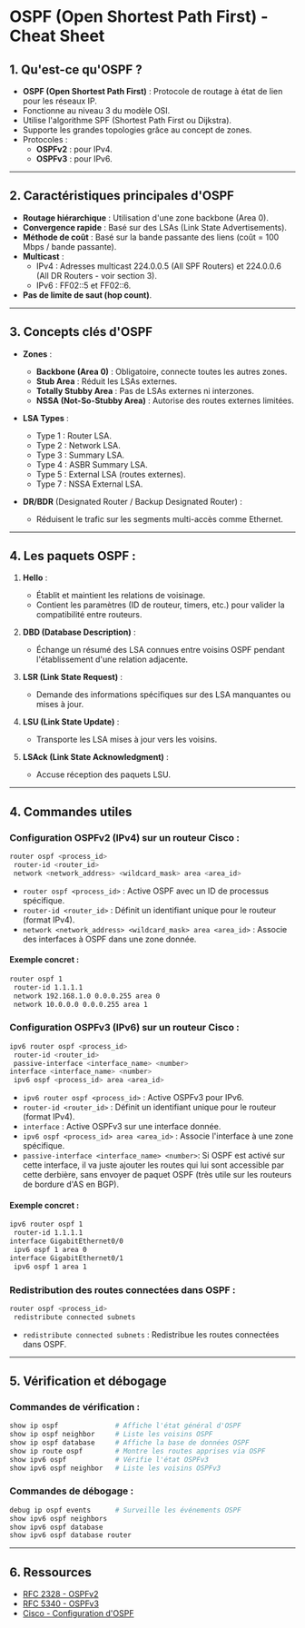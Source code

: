 # OSPF (Open Shortest Path First) - Cheat Sheet

## 1. **Qu'est-ce qu'OSPF ?**
- **OSPF (Open Shortest Path First)** : Protocole de routage à état de lien pour les réseaux IP.
- Fonctionne au niveau 3 du modèle OSI.
- Utilise l'algorithme SPF (Shortest Path First ou Dijkstra).
- Supporte les grandes topologies grâce au concept de zones.
- Protocoles :
  - **OSPFv2** : pour IPv4.
  - **OSPFv3** : pour IPv6.

---

## 2. **Caractéristiques principales d'OSPF**
- **Routage hiérarchique** : Utilisation d'une zone backbone (Area 0).
- **Convergence rapide** : Basé sur des LSAs (Link State Advertisements).
- **Méthode de coût** : Basé sur la bande passante des liens (coût = 100 Mbps / bande passante).
- **Multicast** :
  - IPv4 : Adresses multicast 224.0.0.5 (All SPF Routers) et 224.0.0.6 (All DR Routers - voir section 3).
  - IPv6 : FF02::5 et FF02::6.
- **Pas de limite de saut (hop count)**.

---

## 3. **Concepts clés d'OSPF**
- **Zones** :
  - **Backbone (Area 0)** : Obligatoire, connecte toutes les autres zones.
  - **Stub Area** : Réduit les LSAs externes.
  - **Totally Stubby Area** : Pas de LSAs externes ni interzones.
  - **NSSA (Not-So-Stubby Area)** : Autorise des routes externes limitées.
- **LSA Types** :
  - Type 1 : Router LSA.
  - Type 2 : Network LSA.
  - Type 3 : Summary LSA.
  - Type 4 : ASBR Summary LSA.
  - Type 5 : External LSA (routes externes).
  - Type 7 : NSSA External LSA.

- **DR/BDR** (Designated Router / Backup Designated Router) :
  - Réduisent le trafic sur les segments multi-accès comme Ethernet.

---

## 4. **Les paquets OSPF :**

1. **Hello** :
    - Établit et maintient les relations de voisinage.
    - Contient les paramètres (ID de routeur, timers, etc.) pour valider la compatibilité entre routeurs.
      
2. **DBD (Database Description)** :
    - Échange un résumé des LSA connues entre voisins OSPF pendant l'établissement d'une relation adjacente.
      
3. **LSR (Link State Request)** :
    - Demande des informations spécifiques sur des LSA manquantes ou mises à jour.
      
4. **LSU (Link State Update)** :
    - Transporte les LSA mises à jour vers les voisins.
      
5. **LSAck (Link State Acknowledgment)** :
    - Accuse réception des paquets LSU.

---

## 4. **Commandes utiles**

### Configuration OSPFv2 (IPv4) sur un routeur Cisco :
```bash
router ospf <process_id>
 router-id <router_id>
 network <network_address> <wildcard_mask> area <area_id>
```
- `router ospf <process_id>` : Active OSPF avec un ID de processus spécifique.
- `router-id <router_id>` : Définit un identifiant unique pour le routeur (format IPv4).
- `network <network_address> <wildcard_mask> area <area_id>` : Associe des interfaces à OSPF dans une zone donnée.

#### Exemple concret :
```bash
router ospf 1
 router-id 1.1.1.1
 network 192.168.1.0 0.0.0.255 area 0
 network 10.0.0.0 0.0.0.255 area 1
```

### Configuration OSPFv3 (IPv6) sur un routeur Cisco :
```bash
ipv6 router ospf <process_id>
 router-id <router_id>
 passive-interface <interface_name> <number>
interface <interface_name> <number>
 ipv6 ospf <process_id> area <area_id>
```
- `ipv6 router ospf <process_id>` : Active OSPFv3 pour IPv6.
- `router-id <router_id>` : Définit un identifiant unique pour le routeur (format IPv4).
- `interface` : Active OSPFv3 sur une interface donnée.
- `ipv6 ospf <process_id> area <area_id>` : Associe l'interface à une zone spécifique.
- `passive-interface <interface_name> <number>`: Si OSPF est activé sur cette interface, il va juste ajouter les routes qui lui sont accessible par cette derbière, sans envoyer de paquet OSPF (très utile sur les routeurs de bordure d'AS en BGP).

#### Exemple concret :
```bash
ipv6 router ospf 1
 router-id 1.1.1.1
interface GigabitEthernet0/0
 ipv6 ospf 1 area 0
interface GigabitEthernet0/1
 ipv6 ospf 1 area 1
```

### Redistribution des routes connectées dans OSPF :
```bash
router ospf <process_id>
 redistribute connected subnets
```
- `redistribute connected subnets` : Redistribue les routes connectées dans OSPF.

---

## 5. **Vérification et débogage**
### Commandes de vérification :
```bash
show ip ospf              # Affiche l'état général d'OSPF
show ip ospf neighbor     # Liste les voisins OSPF
show ip ospf database     # Affiche la base de données OSPF
show ip route ospf        # Montre les routes apprises via OSPF
show ipv6 ospf            # Vérifie l'état OSPFv3
show ipv6 ospf neighbor   # Liste les voisins OSPFv3
```

### Commandes de débogage :
```bash
debug ip ospf events      # Surveille les événements OSPF
show ipv6 ospf neighbors
show ipv6 ospf database
show ipv6 ospf database router
```

---

## 6. **Ressources**
- [RFC 2328 - OSPFv2](https://www.rfc-editor.org/rfc/rfc2328)
- [RFC 5340 - OSPFv3](https://www.rfc-editor.org/rfc/rfc5340)
- [Cisco - Configuration d'OSPF](https://www.cisco.com/)
